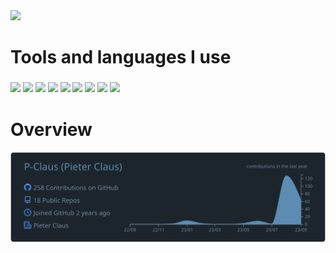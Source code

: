 <picture>
  <source media="(prefers-color-scheme: dark)" srcset="https://readme-typing-svg.demolab.com?font=VT323&size=25&pause=1000&color=00FF41&background=0D020800&vCenter=true&width=600&height=70&lines=Hi+there+%F0%9F%91%8B%2C+I'm+Pieter;I'm+a+student+at+Campus+19" />
  <img src="https://readme-typing-svg.demolab.com?font=VT323&size=25&pause=1000&color=008F11&vCenter=true&width=600&height=70&lines=Hi+there+%F0%9F%91%8B%2C+I'm+Pieter;I'm+a+student+at+Campus+19" />
</picture>

# Tools and languages I use
<h3 align='left-align'>
<img src="https://img.shields.io/badge/Visual%20Studio%20Code-007ACC.svg?style=for-the-badge&logo=Visual-Studio-Code&logoColor=white"/>
<img src="https://img.shields.io/badge/Hyper-000000.svg?style=for-the-badge&logo=Hyper&logoColor=white"/>
<img src="https://img.shields.io/badge/JavaScript-F7DF1E.svg?style=for-the-badge&logo=JavaScript&logoColor=black)"/>
<img src="https://img.shields.io/badge/Node.js-339933.svg?style=for-the-badge&logo=nodedotjs&logoColor=white"/>
<img src="https://img.shields.io/badge/React-61DAFB.svg?style=for-the-badge&logo=React&logoColor=black"/>
<img src="https://img.shields.io/badge/Vite-646CFF.svg?style=for-the-badge&logo=Vite&logoColor=white"/>
<img src="https://img.shields.io/badge/MongoDB-47A248.svg?style=for-the-badge&logo=MongoDB&logoColor=white"/>
<img src="https://img.shields.io/badge/C-A8B9CC.svg?style=for-the-badge&logo=C&logoColor=black"/>
<img src="https://img.shields.io/badge/Git-F05032.svg?style=for-the-badge&logo=Git&logoColor=white"/>
</h3>

# Overview

![](https://raw.githubusercontent.com/P-Claus/profile-stats/master/profile-summary-card-output/city_lights/0-profile-details.svg)



